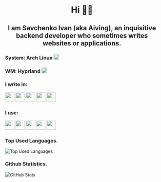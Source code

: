 <h1 align="center">Hi 👋🏻</h1>
<h2 align="center">I am Savchenko Ivan (aka Aiving), an inquisitive backend developer who sometimes writes websites or applications.</h1>

### System: Arch Linux <img src="https://github.com/Aiving/Aiving/assets/73419411/6bf8e8ff-00a5-470e-8708-e0f34c242c17" height="18" />
### WM: Hyprland <img src="https://github.com/Aiving/Aiving/assets/73419411/3dbb660d-c03f-4e2f-a91a-24be31b6167a" height="18" />

### I write in:
<img src="https://github.com/Aiving/Aiving/assets/73419411/03465a82-f37b-41e9-916d-31203b20223c" height="30" />
<img src="https://github.com/Aiving/Aiving/assets/73419411/756f394b-21a7-4534-b5ed-b64b4ce0c5bb" height="30" />
<img src="https://github.com/Aiving/Aiving/assets/73419411/8b832be6-dcc2-423a-8774-149ac3222a63" height="30" />
<img src="https://github.com/Aiving/Aiving/assets/73419411/1899fcfe-85be-4dd9-9e98-721b9af56e14" height="30" />
<img src="https://github.com/Aiving/Aiving/assets/73419411/c65a502b-416e-4ca0-a2c7-635c1c824ff0" height="30" />

### I use:
<img src="https://github.com/Aiving/Aiving/assets/73419411/f14c8e36-baba-46ea-afc3-15c57e3e49b2" height="30" />
<img src="https://github.com/Aiving/Aiving/assets/73419411/94127222-e8b8-4466-b989-4b6be429860f" height="30" />
<img src="https://github.com/Aiving/Aiving/assets/73419411/407bd4c0-d390-4c21-ac65-4ee4df1ad95c" height="30" />
<img src="https://github.com/Aiving/Aiving/assets/73419411/8ec64594-9218-4070-b8f5-17ffd449862c" height="30" />
<img src="https://github.com/Aiving/Aiving/assets/73419411/861495fb-9afa-4163-b116-c91c495defac" height="30" />

### Top Used Languages.
![Top Used Languages](https://github-readme-stats.vercel.app/api/top-langs/?username=Aiving&layout=donut&bg_color=1a1112&border_color=9f8c8d&title_color=ffb2ba&text_color=e5bdc0)
### Github Statistics.
![GitHub Stats](https://github-readme-stats.vercel.app/api?username=Aiving&show_icons=true&bg_color=1a1112&border_color=9f8c8d&title_color=ffb2ba&text_color=e5bdc0&icon_color=ffb2ba)
